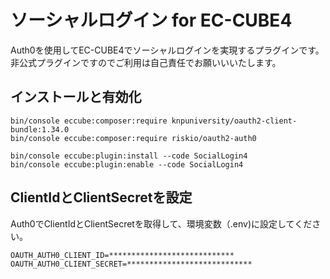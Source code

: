 # ソーシャルログイン for EC-CUBE4

Auth0を使用してEC-CUBE4でソーシャルログインを実現するプラグインです。  
非公式プラグインですのでご利用は自己責任でお願いいいたします。

## インストールと有効化
```
bin/console eccube:composer:require knpuniversity/oauth2-client-bundle:1.34.0
bin/console eccube:composer:require riskio/oauth2-auth0

bin/console eccube:plugin:install --code SocialLogin4
bin/console eccube:plugin:enable --code SocialLogin4
```

## ClientIdとClientSecretを設定

Auth0でClientIdとClientSecretを取得して、環境変数（.env)に設定してください。

```
OAUTH_AUTH0_CLIENT_ID=****************************
OAUTH_AUTH0_CLIENT_SECRET=****************************
```
